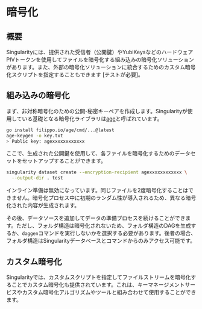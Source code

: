 # 暗号化

## 概要

Singularityには、提供された受信者（公開鍵）やYubiKeysなどのハードウェアPIVトークンを使用してファイルを暗号化する組み込みの暗号化ソリューションがあります。また、外部の暗号化ソリューションに統合するためのカスタム暗号化スクリプトを指定することもできます \[テストが必要]。

## 組み込みの暗号化

まず、非対称暗号化のための公開-秘密キーペアを作成します。Singularityが使用している基礎となる暗号化ライブラリは[age](https://github.com/FiloSottile/age)と呼ばれています。

```sh
go install filippo.io/age/cmd/...@latest
age-keygen -o key.txt
> Public key: agexxxxxxxxxxxx
```

ここで、生成された公開鍵を使用して、各ファイルを暗号化するためのデータセットをセットアップすることができます。

```sh
singularity dataset create --encryption-recipient agexxxxxxxxxxxx \
  --output-dir . test
```

インライン準備は無効になっています。同じファイルを2度暗号化することはできません。暗号化プロセス中に初期のランダム性が導入されるため、異なる暗号化された内容が生成されます。

その後、データソースを追加してデータの準備プロセスを続けることができます。ただし、フォルダ構造は暗号化されないため、フォルダ構造のDAGを生成するか、`daggen`コマンドを実行しないかを選択する必要があります。後者の場合、フォルダ構造はSingularityデータベースとコマンドからのみアクセス可能です。

## カスタム暗号化

Singularityでは、カスタムスクリプトを指定してファイルストリームを暗号化することでカスタム暗号化も提供されています。これは、キーマネージメントサービスやカスタム暗号化アルゴリズムやツールと組み合わせて使用することができます。
